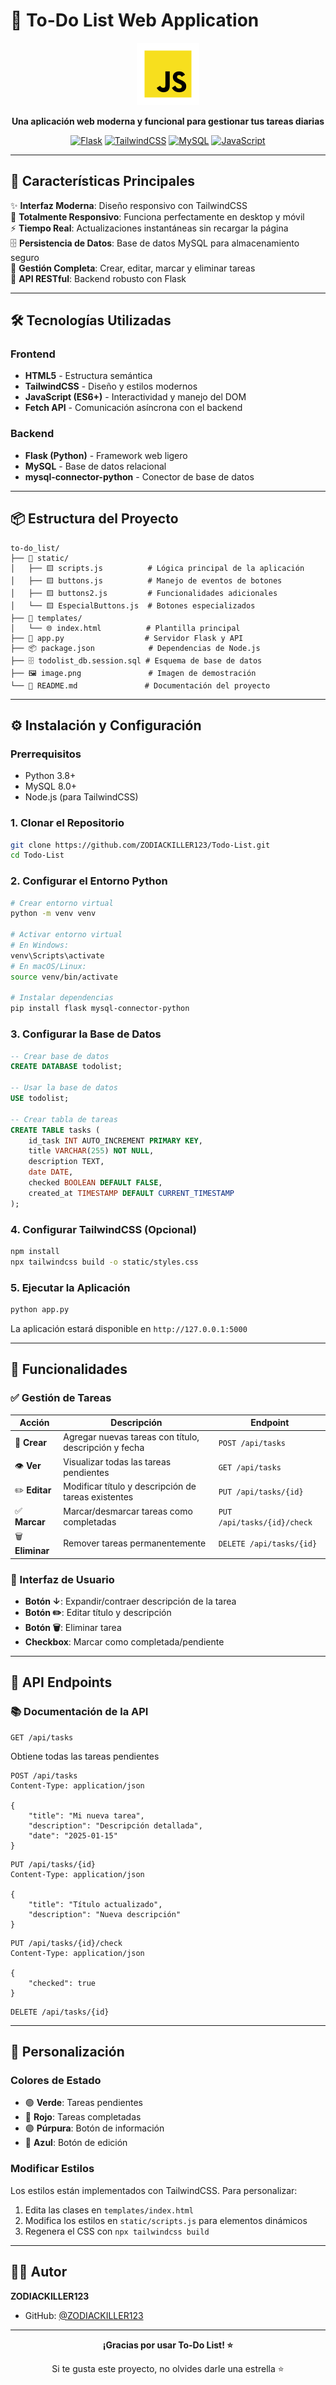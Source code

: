# 📝 To-Do List Web Application

<div align="center">

![To-Do List](image.png)

**Una aplicación web moderna y funcional para gestionar tus tareas diarias**

[![Flask](https://img.shields.io/badge/Flask-2.0+-blue.svg)](https://flask.palletsprojects.com/)
[![TailwindCSS](https://img.shields.io/badge/TailwindCSS-3.0+-06B6D4.svg)](https://tailwindcss.com/)
[![MySQL](https://img.shields.io/badge/MySQL-8.0+-orange.svg)](https://www.mysql.com/)
[![JavaScript](https://img.shields.io/badge/JavaScript-ES6+-yellow.svg)](https://developer.mozilla.org/en-US/docs/Web/JavaScript)

</div>

---

## 🚀 Características Principales

✨ **Interfaz Moderna**: Diseño responsivo con TailwindCSS  
📱 **Totalmente Responsivo**: Funciona perfectamente en desktop y móvil  
⚡ **Tiempo Real**: Actualizaciones instantáneas sin recargar la página  
🗄️ **Persistencia de Datos**: Base de datos MySQL para almacenamiento seguro  
🎯 **Gestión Completa**: Crear, editar, marcar y eliminar tareas  
🔄 **API RESTful**: Backend robusto con Flask  

---

## 🛠️ Tecnologías Utilizadas

### Frontend
- **HTML5** - Estructura semántica
- **TailwindCSS** - Diseño y estilos modernos
- **JavaScript (ES6+)** - Interactividad y manejo del DOM
- **Fetch API** - Comunicación asíncrona con el backend

### Backend
- **Flask (Python)** - Framework web ligero
- **MySQL** - Base de datos relacional
- **mysql-connector-python** - Conector de base de datos

---

## 📦 Estructura del Proyecto

```
to-do_list/
├── 📁 static/
│   ├── 🟨 scripts.js          # Lógica principal de la aplicación
│   ├── 🟨 buttons.js          # Manejo de eventos de botones
│   ├── 🟨 buttons2.js         # Funcionalidades adicionales
│   └── 🟨 EspecialButtons.js  # Botones especializados
├── 📁 templates/
│   └── 🌐 index.html          # Plantilla principal
├── 🐍 app.py                  # Servidor Flask y API
├── 📦 package.json            # Dependencias de Node.js
├── 🗄️ todolist_db.session.sql # Esquema de base de datos
├── 🖼️ image.png               # Imagen de demostración
└── 📖 README.md               # Documentación del proyecto
```

---

## ⚙️ Instalación y Configuración

### Prerrequisitos
- Python 3.8+
- MySQL 8.0+
- Node.js (para TailwindCSS)

### 1. Clonar el Repositorio
```bash
git clone https://github.com/ZODIACKILLER123/Todo-List.git
cd Todo-List
```

### 2. Configurar el Entorno Python
```bash
# Crear entorno virtual
python -m venv venv

# Activar entorno virtual
# En Windows:
venv\Scripts\activate
# En macOS/Linux:
source venv/bin/activate

# Instalar dependencias
pip install flask mysql-connector-python
```

### 3. Configurar la Base de Datos
```sql
-- Crear base de datos
CREATE DATABASE todolist;

-- Usar la base de datos
USE todolist;

-- Crear tabla de tareas
CREATE TABLE tasks (
    id_task INT AUTO_INCREMENT PRIMARY KEY,
    title VARCHAR(255) NOT NULL,
    description TEXT,
    date DATE,
    checked BOOLEAN DEFAULT FALSE,
    created_at TIMESTAMP DEFAULT CURRENT_TIMESTAMP
);
```

### 4. Configurar TailwindCSS (Opcional)
```bash
npm install
npx tailwindcss build -o static/styles.css
```

### 5. Ejecutar la Aplicación
```bash
python app.py
```

La aplicación estará disponible en `http://127.0.0.1:5000`

---

## 🎯 Funcionalidades

### ✅ Gestión de Tareas

| Acción | Descripción | Endpoint |
|--------|-------------|----------|
| 📝 **Crear** | Agregar nuevas tareas con título, descripción y fecha | `POST /api/tasks` |
| 👁️ **Ver** | Visualizar todas las tareas pendientes | `GET /api/tasks` |
| ✏️ **Editar** | Modificar título y descripción de tareas existentes | `PUT /api/tasks/{id}` |
| ✅ **Marcar** | Marcar/desmarcar tareas como completadas | `PUT /api/tasks/{id}/check` |
| 🗑️ **Eliminar** | Remover tareas permanentemente | `DELETE /api/tasks/{id}` |

### 🎨 Interfaz de Usuario

- **Botón ↓**: Expandir/contraer descripción de la tarea
- **Botón ✏️**: Editar título y descripción
- **Botón 🗑️**: Eliminar tarea
- **Checkbox**: Marcar como completada/pendiente

---

## 🔧 API Endpoints

### 📚 Documentación de la API

```http
GET /api/tasks
```
Obtiene todas las tareas pendientes

```http
POST /api/tasks
Content-Type: application/json

{
    "title": "Mi nueva tarea",
    "description": "Descripción detallada",
    "date": "2025-01-15"
}
```

```http
PUT /api/tasks/{id}
Content-Type: application/json

{
    "title": "Título actualizado",
    "description": "Nueva descripción"
}
```

```http
PUT /api/tasks/{id}/check
Content-Type: application/json

{
    "checked": true
}
```

```http
DELETE /api/tasks/{id}
```

---

## 🎨 Personalización

### Colores de Estado
- 🟢 **Verde**: Tareas pendientes
- 🔴 **Rojo**: Tareas completadas
- 🟣 **Púrpura**: Botón de información
- 🔵 **Azul**: Botón de edición

### Modificar Estilos
Los estilos están implementados con TailwindCSS. Para personalizar:

1. Edita las clases en `templates/index.html`
2. Modifica los estilos en `static/scripts.js` para elementos dinámicos
3. Regenera el CSS con `npx tailwindcss build`

---

## 👨‍💻 Autor

**ZODIACKILLER123**
- GitHub: [@ZODIACKILLER123](https://github.com/ZODIACKILLER123)

---

<div align="center">

**¡Gracias por usar To-Do List! ⭐**

Si te gusta este proyecto, no olvides darle una estrella ⭐

</div>